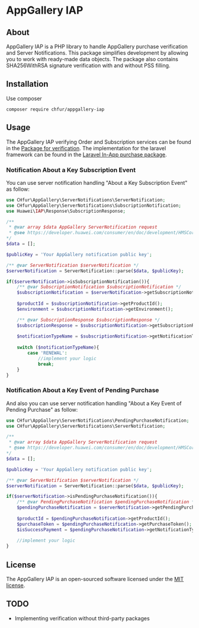 AppGallery IAP
=======

## About

AppGallery IAP is a PHP library to handle AppGallery purchase verification and Server Notifications. This package
simplifies development by allowing you to work with ready-made data objects. The package also contains SHA256WithRSA
signature verification with and without PSS filling.

## Installation

Use composer

```
composer require chfur/appgallery-iap
```

## Usage

The AppGallery IAP verifying Order and Subscription services can be found in
the [Package for verification](https://github.com/Stafox/huawei-iap). The implementation for the laravel framework can
be found in the [Laravel In-App purchase package](https://github.com/imdhemy/laravel-in-app-purchases).

### Notification About a Key Subscription Event

You can use server notification handling "About a Key Subscription Event" as follow:

```php
use CHfur\AppGallery\ServerNotifications\ServerNotification;
use CHfur\AppGallery\ServerNotifications\SubscriptionNotification;
use Huawei\IAP\Response\SubscriptionResponse;

/** 
 * @var array $data AppGallery ServerNotification request
 * @see https://developer.huawei.com/consumer/en/doc/development/HMSCore-References/api-notifications-about-subscription-events-0000001050706084 
*/
$data = [];

$publicKey = 'Your AppGallery notification public key';

/** @var ServerNotification $serverNotification */
$serverNotification = ServerNotification::parse($data, $publicKey);

if($serverNotification->isSubscriptionNotification()){
    /** @var SubscriptionNotification $subscriptionNotification */
    $subscriptionNotification = $serverNotification->getSubscriptionNotification();
    
    $productId = $subscriptionNotification->getProductId();
    $environment = $subscriptionNotification->getEnvironment();

    /** @var SubscriptionResponse $subscriptionResponse */
    $subscriptionResponse = $subscriptionNotification->getSubscriptionResponse();
    
    $notificationTypeName = $subscriptionNotification->getNotificationTypeName();
    
    switch ($notificationTypeName){
        case 'RENEWAL':
            //implement your logic
            break;
    }
}
```

### Notification About a Key Event of Pending Purchase

And also you can use server notification handling "About a Key Event of Pending Purchase" as follow:

```php
use CHfur\AppGallery\ServerNotifications\PendingPurchaseNotification;
use CHfur\AppGallery\ServerNotifications\ServerNotification;

/** 
 * @var array $data AppGallery ServerNotification request
 * @see https://developer.huawei.com/consumer/en/doc/development/HMSCore-References/api-notifications-about-pending-payment-events-0000001230063777 
*/
$data = [];

$publicKey = 'Your AppGallery notification public key';

/** @var ServerNotification $serverNotification */
$serverNotification = ServerNotification::parse($data, $publicKey);

if($serverNotification->isPendingPurchaseNotification()){
    /** @var PendingPurchaseNotification $pendingPurchaseNotification */
    $pendingPurchaseNotification = $serverNotification->getPendingPurchaseNotification();
    
    $productId = $pendingPurchaseNotification->getProductId();
    $purchaseToken = $pendingPurchaseNotification->getPurchaseToken();
    $isSuccessPayment = $pendingPurchaseNotification->getNotificationType();
    
    //implement your logic
}
```

## License

The AppGallery IAP is an open-sourced software licensed under the [MIT license](LICENSE.md).

## TODO

* Implementing verification without third-party packages